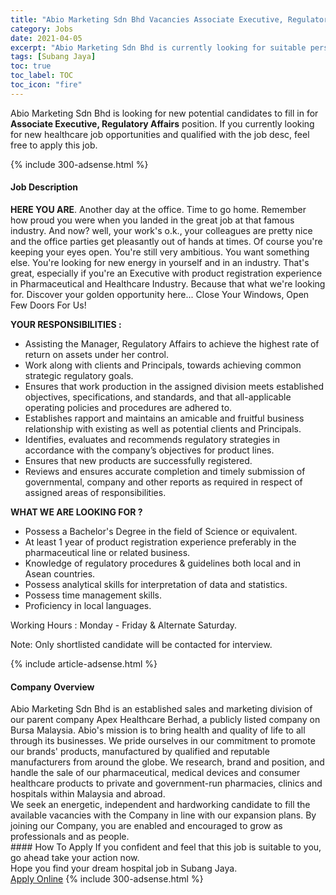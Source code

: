 ```yaml
---
title: "Abio Marketing Sdn Bhd Vacancies Associate Executive, Regulatory Affairs" 
category: Jobs 
date: 2021-04-05 
excerpt: "Abio Marketing Sdn Bhd is currently looking for suitable person to fill in the Associate Executive, Regulatory Affairs which positioned at Subang Jaya" 
tags: [Subang Jaya] 
toc: true 
toc_label: TOC 
toc_icon: "fire" 
--- 
```


<p>Abio Marketing Sdn Bhd is looking for new potential candidates to fill in for <b>Associate Executive, Regulatory Affairs</b> position. If you currently looking for new healthcare job opportunities and qualified with the job desc, feel free to apply this job.
</p>{% include 300-adsense.html %} 
<div><div><h4>Job Description</h4></div><div><div><span><div><p><strong>HERE YOU ARE</strong>. Another day at the office. Time to go home. Remember how proud you were when you landed in the great job at that famous industry. And now? well, your work's o.k., your colleagues are pretty nice and the office parties get pleasantly out of hands at times. Of course you're keeping your eyes open. You're still very ambitious. You want something else. You're looking for new energy in yourself and in an industry. That's great, especially if you're an Executive with product registration experience in Pharmaceutical and Healthcare Industry. Because that what we're looking for. Discover your golden opportunity here... Close Your Windows, Open Few Doors For Us!</p><p><strong>YOUR RESPONSIBILITIES :</strong></p><ul><li>Assisting the Manager, Regulatory Affairs to achieve the highest rate of return on assets under her control.</li><li>Work along with clients and Principals, towards achieving common strategic regulatory goals.</li><li>Ensures that work production in the assigned division meets established objectives, specifications, and standards, and that all-applicable operating policies and procedures are adhered to.</li><li>Establishes rapport and maintains an amicable and fruitful business relationship with existing as well as potential clients and Principals.</li><li>Identifies, evaluates and recommends regulatory strategies in accordance with the company&#8217;s objectives for product lines.</li><li>Ensures that new products are successfully registered.</li><li>Reviews and ensures accurate completion and timely submission of governmental, company and other reports as required in respect of assigned areas of responsibilities.</li></ul><p><strong>WHAT WE ARE LOOKING FOR ?</strong></p><ul><li>Possess a Bachelor's Degree in the field of Science or equivalent.</li><li>At least 1 year of product registration experience preferably in the pharmaceutical line or related business.</li><li>Knowledge of regulatory procedures &amp; guidelines both local and in Asean countries.</li><li>Possess analytical skills for interpretation of data and statistics.</li><li>Possess time management skills.</li><li>Proficiency in local languages.</li></ul><p>Working Hours : Monday - Friday &amp; Alternate Saturday.</p><p>Note: Only shortlisted candidate will be contacted for interview.</p></div></span></div></div></div> 
{% include article-adsense.html %} 
<div><div><h4>Company Overview</h4></div><div><div><span><div><div>
	Abio Marketing Sdn Bhd is an established sales and marketing division of our parent company Apex Healthcare Berhad, a publicly listed company on Bursa Malaysia. Abio's mission is to bring health and quality of life to all through its businesses. We pride ourselves in our commitment to promote our brands' products, manufactured by qualified and reputable manufacturers from around the globe. We research, brand and position, and handle the sale of our pharmaceutical, medical devices and consumer healthcare products to private and government-run pharmacies, clinics and hospitals within Malaysia and abroad.</div>
<div>
	We seek an energetic, independent and hardworking candidate to fill the available vacancies with the Company in line with our expansion plans. By joining our Company, you are enabled and encouraged to grow as professionals and as people.</div></div></span></div></div></div> 
#### How To Apply 
If you confident and feel that this job is suitable to you, go ahead take your action now. <br/> 
Hope you find your dream hospital job in Subang Jaya. <br/> 
<a href="https://www.jobstreet.com.my/en/job/associate-executive-regulatory-affairs-4525353?jobId=jobstreet-my-job-4525353" class="btn btn--warning" target="_blank" rel="nofollow noopenner">Apply Online</a> 
{% include 300-adsense.html %} 